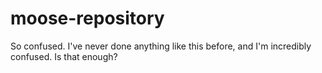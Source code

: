 # moose-repository
So confused. 
I've never done anything like this before, and I'm incredibly confused. Is that enough? 
